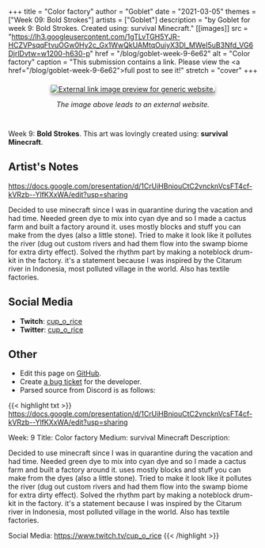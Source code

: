 +++
title =       "Color factory"
author =      "Goblet"
date =        "2021-03-05"
themes =      ["Week 09: Bold Strokes"]
artists =     ["Goblet"]
description = "by Goblet for week 9: Bold Strokes. Created using: survival Minecraft."
[[images]]
      src = "https://lh3.googleusercontent.com/1gTLvTGH5YJR-HCZVPsqqFtvuOGw0Hy2c_Gx1WwQkUAMtqOuiyX3Dl_MWeI5uB3Nfd_VG6DjrlDvtw=w1200-h630-p"
      href = "/blog/goblet-week-9-6e62"
      alt = "Color factory"
      caption = "This submission contains a link. Please view the <a href=\"/blog/goblet-week-9-6e62\">full post</a> to see it!"
      stretch = "cover"
+++

<div style="text-align: center; margin: 3em; margin-top: 1.5em;" ><a href="https://docs.google.com/presentation/d/1CrUiHBniouCtC2vncknVcsFT4cf-kVRzb--YlfKXxWA/edit?usp=sharing" target="_blank"><img src="https://lh3.googleusercontent.com/1gTLvTGH5YJR-HCZVPsqqFtvuOGw0Hy2c_Gx1WwQkUAMtqOuiyX3Dl_MWeI5uB3Nfd_VG6DjrlDvtw=w1200-h630-p" alt="External link image preview for generic website." style="box-shadow: 0 3px 6px rgb(0 0 0 / 16%), 0 3px 6px rgb(0 0 0 / 23%);"/></a><p><i>The image above leads to an external website.</i></p></div>

Week 9: **Bold Strokes**. This art was lovingly created using: **survival Minecraft**.

## Artist's Notes

https://docs.google.com/presentation/d/1CrUiHBniouCtC2vncknVcsFT4cf-kVRzb--YlfKXxWA/edit?usp=sharing



Decided to use minecraft since I was in quarantine during the vacation and had time. Needed green dye to mix into cyan dye and so I made a cactus farm and built a factory around it. uses mostly blocks and stuff you can make from the dyes (also a little stone). Tried to make it look like it pollutes the river (dug out custom rivers and had them flow into the swamp biome for extra dirty effect). Solved the rhythm part by making a noteblock drum-kit in the factory. 
it's a statement because I was inspired by the Citarum river in Indonesia, most polluted village in the world. Also has textile factories.

## Social Media

- **Twitch**: <a href='https://twitch.tv/cup_o_rice' target='_blank'>cup_o_rice</a>
- **Twitter**: <a href='https://twitter.com/cup_o_rice' target='_blank'>cup_o_rice</a>

## Other

- Edit this page on [GitHub](https://github.com/teaminkling/web-refresh/edit/main/content/blog/goblet-week-9-6e62.md).
- Create [a bug ticket](https://github.com/teaminkling/web-refresh/issues/new?assignees=&labels=bug&template=problem-report.md&title=) for the developer.
- Parsed source from Discord is as follows:

{{< highlight txt >}}
https://docs.google.com/presentation/d/1CrUiHBniouCtC2vncknVcsFT4cf-kVRzb--YlfKXxWA/edit?usp=sharing

Week: 9
Title: Color factory 
Medium: survival Minecraft
Description: 

Decided to use minecraft since I was in quarantine during the vacation and had time. Needed green dye to mix into cyan dye and so I made a cactus farm and built a factory around it. uses mostly blocks and stuff you can make from the dyes (also a little stone). Tried to make it look like it pollutes the river (dug out custom rivers and had them flow into the swamp biome for extra dirty effect). Solved the rhythm part by making a noteblock drum-kit in the factory. 
it's a statement because I was inspired by the Citarum river in Indonesia, most polluted village in the world. Also has textile factories. 

Social Media: 
https://www.twitch.tv/cup_o_rice
{{< /highlight >}}